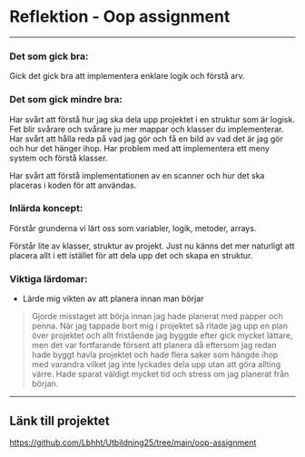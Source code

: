# Reflektion - Oop assignment

---

### Det som gick bra:
Gick det gick bra att implementera enklare logik och förstå arv.

### Det som gick mindre bra:
Har svårt att förstå hur jag ska dela upp projektet i en struktur som är logisk. Fet blir svårare och svårare ju mer mappar och klasser du implementerar. Har svårt att hålla reda på vad jag gör och få en bild av vad det är jag gör och hur det hänger ihop. Har problem med att implementera ett meny system och förstå klasser.

Har svårt att förstå implementationen av en scanner och hur det ska placeras i koden för att användas.

### Inlärda koncept:
Förstår grunderna vi lärt oss som variabler, logik, metoder, arrays.

Förstår lite av klasser, struktur av projekt. Just nu känns det mer naturligt att placera allt i ett istället för att dela upp det och skapa en struktur.

### Viktiga lärdomar:
- Lärde mig vikten av att planera innan man börjar
> Gjorde misstaget att börja innan jag hade planerat med papper och penna. När jag tappade bort mig i projektet så ritade jag upp en plan över projektet och allt fristående jag byggde efter gick mycket lättare, men det var fortfarande försent att planera då eftersom jag redan hade byggt havla projektet och hade flera saker som hängde ihop med varandra vilket jag inte lyckades dela upp utan att göra allting värre. Hade sparat väldigt mycket tid och stress om jag planerat från början.


---
## Länk till projektet
https://github.com/Lbhht/Utbildning25/tree/main/oop-assignment
